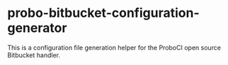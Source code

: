 # probo-bitbucket-configuration-generator
This is a configuration file generation helper for the ProboCI open source Bitbucket handler.
